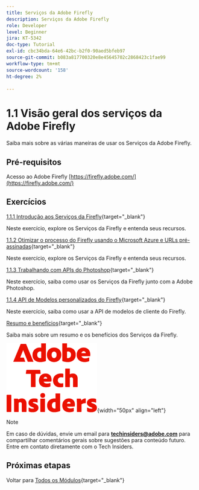 ```yaml
---
title: Serviços da Adobe Firefly
description: Serviços da Adobe Firefly
role: Developer
level: Beginner
jira: KT-5342
doc-type: Tutorial
exl-id: cbc34bda-64e6-42bc-b2f0-90aed5bfeb97
source-git-commit: b083a817700320e8e45645702c2868423c1fae99
workflow-type: tm+mt
source-wordcount: '158'
ht-degree: 2%

---
```


# 1.1 Visão geral dos serviços da Adobe Firefly

Saiba mais sobre as várias maneiras de usar os Serviços da Adobe Firefly.

## Pré-requisitos

Acesso ao Adobe Firefly [https://firefly.adobe.com/](https://firefly.adobe.com/)

## Exercícios

[1.1.1 Introdução aos Serviços da Firefly](./ex1.md){target="_blank"}

Neste exercício, explore os Serviços da Firefly e entenda seus recursos.

[1.1.2 Otimizar o processo do Firefly usando o Microsoft Azure e URLs pré-assinadas](./ex2.md){target="_blank"}

Neste exercício, explore os Serviços da Firefly e entenda seus recursos.

[1.1.3 Trabalhando com APIs do Photoshop](./ex3.md){target="_blank"}

Neste exercício, saiba como usar os Serviços da Firefly junto com a Adobe Photoshop.

[1.1.4 API de Modelos personalizados do Firefly](./ex4.md){target="_blank"}

Neste exercício, saiba como usar a API de modelos de cliente do Firefly.

[Resumo e benefícios](./summary.md){target="_blank"}

Saiba mais sobre um resumo e os benefícios dos Serviços da Firefly.

![Informantes técnicos](./../../../assets/images/techinsiders.png){width="50px" align="left"}

>[!NOTE]
>
>Em caso de dúvidas, envie um email para **techinsiders@adobe.com** para compartilhar comentários gerais sobre sugestões para conteúdo futuro. Entre em contato diretamente com o Tech Insiders.

## Próximas etapas

Voltar para [Todos os Módulos](../../../overview.md){target="_blank"}

